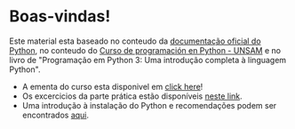 # Boas-vindas!

Este material esta baseado no conteudo da [documentação oficial do Python](https://docs.python.org/pt-br/3/tutorial/), no conteudo do [Curso de programación en Python - UNSAM](https://github.com/python-unsam/Programacion_en_Python_UNSAM) e no livro de "Programação em Python 3: Uma introdução completa à linguagem Python".

* A ementa do curso esta disponivel em [click here](./Conteudo.md#curso-de-programación-en-python)!
* Os excercicios da parte prática estão disponíveis [neste link](./../Exercicios/README.md).
* Uma introdução à instalação do Python e recomendações podem ser encontrados [aqui](Instalacao.md).
